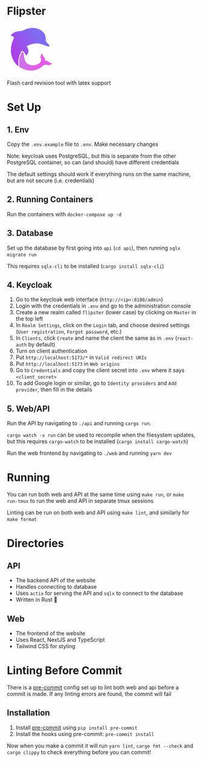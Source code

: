 # Flipster

![Flipster logo](./logo.svg)

Flash card revision tool with latex support

# Set Up

## 1. Env

Copy the `.env.example` file to `.env`. Make necessary changes

Note: keycloak uses PostgreSQL, but this is separate from the other PostgreSQL container, so can (and should) have different credentials

The default settings should work if everything runs on the same machine, but are not secure (i.e. credentials)

## 2. Running Containers

Run the containers with `docker-compose up -d`

## 3. Database

Set up the database by first going into `api` (`cd api`), then running `sqlx migrate run`

This requires `sqlx-cli` to be installed (`cargo install sqlx-cli`)

## 4. Keycloak

1. Go to the keycloak web interface (`http://<ip>:8180/admin`)
2. Login with the credentials in `.env` and go to the administration console
3. Create a new realm called `flipster` (lower case) by clicking on `Master` in the top left
4. In `Realm Settings`, click on the `Login` tab, and choose desired settings (`User registration`, `Forgot password`, etc.)
5. In `Clients`, click `Create` and name the client the same as in `.env` (`react-auth` by default)
6. Turn on client authentication
7. Put `http://localhost:5173/*` in `Valid redirect URIs`
8. Put `http://localhost:5173` in `Web origins`
9. Go to `Credentials` and copy the client secret into `.env` where it says `<client_secret>`
10. To add Google login or similar, go to `Identity providers` and `Add provider`, then fill in the details

## 5. Web/API

Run the API by navigating to `./api` and running `cargo run`.

`cargo watch -x run` can be used to recompile when the filesystem updates, but this requires `cargo-watch` to be installed (`cargo install cargo-watch`)

Run the web frontend by navigating to `./web` and running `yarn dev`

# Running

You can run both web and API at the same time using `make run`, or `make run-tmux` to run the web and API in separate tmux sessions

Linting can be run on both web and API using `make lint`, and similarly for `make format`

# Directories

## API

- The backend API of the website
- Handles connecting to database
- Uses `actix` for serving the API and `sqlx` to connect to the database
- Written in Rust 🦀

## Web

- The frontend of the website
- Uses React, NextJS and TypeScript
- Tailwind CSS for styling

# Linting Before Commit

There is a [pre-commit](https://pre-commit.com/) config set up to lint both web and api before a commit is made. If any linting errors are found, the commit will fail

## Installation

1. Install [pre-commit](https://pre-commit.com/) using `pip install pre-commit`
2. Install the hooks using pre-commit: `pre-commit install`

Now when you make a commit it will run `yarn lint`, `cargo fmt --check` and `cargo clippy` to check everything before you can commit!
